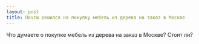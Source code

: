 ```yaml
---
layout: post 
title: Почти решился на покупку мебель из дерева на заказ в Москве 
--- 
```

Что думаете о покупке мебель из дерева на заказ в Москве? Стоит ли?
